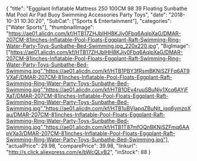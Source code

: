 {
	"title": "Eggplant  Inflatable Mattress 250 100CM 98  39 Floating Sunbathe Mat Pool Air Pad Buoy Swimming Accessories Party Toys",
	"date": "2018-10-31 10:30:20",
	"SubCat": ["Sports & Entertainment"],
	"categories": ["Water Sports"],
	"thumbnailImage": "https://ae01.alicdn.com/kf/HTB17ZHJblHH8KJjy0Fbq6AqlpXaG/DMAR-207CM-81inches-Inflatable-Pool-Floats-Eggplant-Raft-Swimming-Ring-Water-Party-Toys-Sunbathe-Bed-Swimming.jpg_220x220.jpg",
	"BigImage": ["https://ae01.alicdn.com/kf/HTB17ZHJblHH8KJjy0Fbq6AqlpXaG/DMAR-207CM-81inches-Inflatable-Pool-Floats-Eggplant-Raft-Swimming-Ring-Water-Party-Toys-Sunbathe-Bed-Swimming.jpg","https://ae01.alicdn.com/kf/HTB1PBY3fRsmBKNjSZFFq6AT9VXaF/DMAR-207CM-81inches-Inflatable-Pool-Floats-Eggplant-Raft-Swimming-Ring-Water-Party-Toys-Sunbathe-Bed-Swimming.jpg","https://ae01.alicdn.com/kf/HTB1OEv4ruuSBuNjy1Xcq6AYjFXaT/DMAR-207CM-81inches-Inflatable-Pool-Floats-Eggplant-Raft-Swimming-Ring-Water-Party-Toys-Sunbathe-Bed-Swimming.jpg","https://ae01.alicdn.com/kf/HTB1uBVIapqZBuNjt_jqq6ymzpXau/DMAR-207CM-81inches-Inflatable-Pool-Floats-Eggplant-Raft-Swimming-Ring-Water-Party-Toys-Sunbathe-Bed-Swimming.jpg","https://ae01.alicdn.com/kf/HTB1T87mfOQnBKNjSZFmq6AApVXa3/DMAR-207CM-81inches-Inflatable-Pool-Floats-Eggplant-Raft-Swimming-Ring-Water-Party-Toys-Sunbathe-Bed-Swimming.jpg"],
	"actualPrice": 29.98,
	"comparePrice": 39.98,
	"linkurl": "http://s.click.aliexpress.com/e/bWcQLvB2",
	"inStock": 88
}
